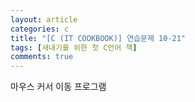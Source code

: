 ```yaml
---
layout: article
categories: c
title: "[C (IT COOKBOOK)] 연습문제 10-21"
tags: [새내기를 위한 첫 C언어 책]
comments: true
---
```


마우스 커서 이동 프로그램

<script src="https://gist.github.com/junbly/60762ef44f73282ed6298b41cb120d6f.js"></script>
